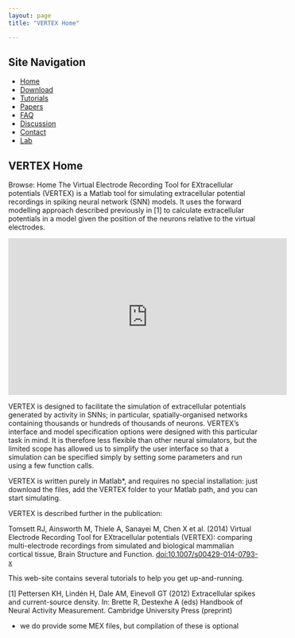 ```yaml
---
layout: page
title: "VERTEX Home"

---
```

## Site Navigation
* [Home](https://k-optic.github.io/Vertex_Project/home/)
* [Download](http://vertexsimulator.org/downloads/)
* [Tutorials](https://k-optic.github.io/Vertex_Project/tutorials/)
* [Papers](https://k-optic.github.io/Vertex_Project/papers/)
* [FAQ](https://k-optic.github.io/Vertex_Project/faq/)
* [Discussion](https://groups.google.com/g/vertexsupport)
* [Contact](http://vertexsimulator.org/contact/)
* [Lab](https://www.dynamic-connectome.org/)


## VERTEX Home
Browse: Home
The Virtual Electrode Recording Tool for EXtracellular potentials (VERTEX) is a Matlab tool for simulating extracellular potential recordings in spiking neural network (SNN) models. It uses the forward modelling approach described previously in [1] to calculate extracellular potentials in a model given the position of the neurons relative to the virtual electrodes.

<iframe width="560" height="315" src="https://www.youtube.com/embed/M3U8vNVj9zc" frameborder="0" allow="accelerometer; autoplay; clipboard-write; encrypted-media; gyroscope; picture-in-picture" allowfullscreen></iframe>

VERTEX is designed to facilitate the simulation of extracellular potentials generated by activity in SNNs; in particular, spatially-organised networks containing thousands or hundreds of thousands of neurons. VERTEX’s interface and model specification options were designed with this particular task in mind. It is therefore less flexible than other neural simulators, but the limited scope has allowed us to simplify the user interface so that a simulation can be specified simply by setting some parameters and run using a few function calls.

VERTEX is written purely in Matlab*, and requires no special installation: just download the files, add the VERTEX folder to your Matlab path, and you can start simulating.

VERTEX is described further in the publication:

Tomsett RJ, Ainsworth M, Thiele A, Sanayei M, Chen X et al. (2014) Virtual Electrode Recording Tool for EXtracellular potentials (VERTEX): comparing multi-electrode recordings from simulated and biological mammalian cortical tissue, Brain Structure and Function. [doi:10.1007/s00429-014-0793-x](https://link.springer.com/article/10.1007/s00429-014-0793-x)

This web-site contains several tutorials to help you get up-and-running.



[1] Pettersen KH, Lindén H, Dale AM, Einevoll GT (2012) Extracellular spikes and current-source density. In: Brette R, Destexhe A (eds) Handbook of Neural Activity Measurement. Cambridge University Press (preprint)



* we do provide some MEX files, but compilation of these is optional
